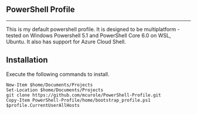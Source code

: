 ## PowerShell Profile
---
This is my default powershell profile. It is designed to be multiplatform - tested on Windows Powershell 5.1 and PowerShell Core 6.0 on WSL, Ubuntu. It also has support for Azure Cloud Shell.

## Installation
Execute the following commands to install.

    New-Item $home/Documents/Projects
    Set-Location $home/Documents/Projects
    git clone https://github.com/mcurole/PowerShell-Profile.git
    Copy-Item PowerShell-Profile/home/bootstrap_profile.ps1 $profile.CurrentUserAllHosts 



